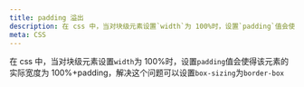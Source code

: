 ```yaml
---
title: padding 溢出
description: 在 css 中，当对块级元素设置`width`为 100%时，设置`padding`值会使得该元素的实际宽度为 100%+padding，解决这个问题可以设置`box-sizing`为`border-box`
meta: CSS
---
```


在 css 中，当对块级元素设置`width`为 100%时，设置`padding`值会使得该元素的实际宽度为 100%+padding，解决这个问题可以设置`box-sizing`为`border-box`
